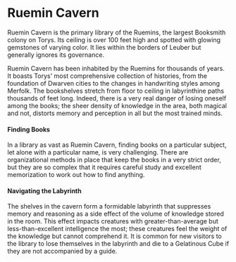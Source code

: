 # Ruemin Cavern

Ruemin Cavern is the primary library of the Ruemins, the largest Booksmith colony on Torys. Its ceiling is over 100 feet high and spotted with glowing gemstones of varying color. It lies within the borders of Leuber but generally ignores its governance.

Ruemin Cavern has been inhabited by the Ruemins for thousands of years. It boasts Torys' most comprehensive collection of histories, from the foundation of Dwarven cities to the changes in handwriting styles among Merfolk. The bookshelves stretch from floor to ceiling in labyrinthine paths thousands of feet long. Indeed, there is a very real danger of losing oneself among the books; the sheer density of knowledge in the area, both magical and not, distorts memory and perception in all but the most trained minds.

#### Finding Books

In a library as vast as Ruemin Cavern, finding books on a particular subject, let alone with a particular name, is very challenging. There are organizational methods in place that keep the books in a very strict order, but they are so complex that it requires careful study and excellent memorization to work out how to find anything.

#### Navigating the Labyrinth

The shelves in the cavern form a formidable labyrinth that suppresses memory and reasoning as a side effect of the volume of knowledge stored in the room. This effect impacts creatures with greater-than-average but less-than-excellent intelligence the most; these creatures feel the weight of the knowledge but cannot comprehend it. It is common for new visitors to the library to lose themselves in the labyrinth and die to a Gelatinous Cube if they are not accompanied by a guide.
